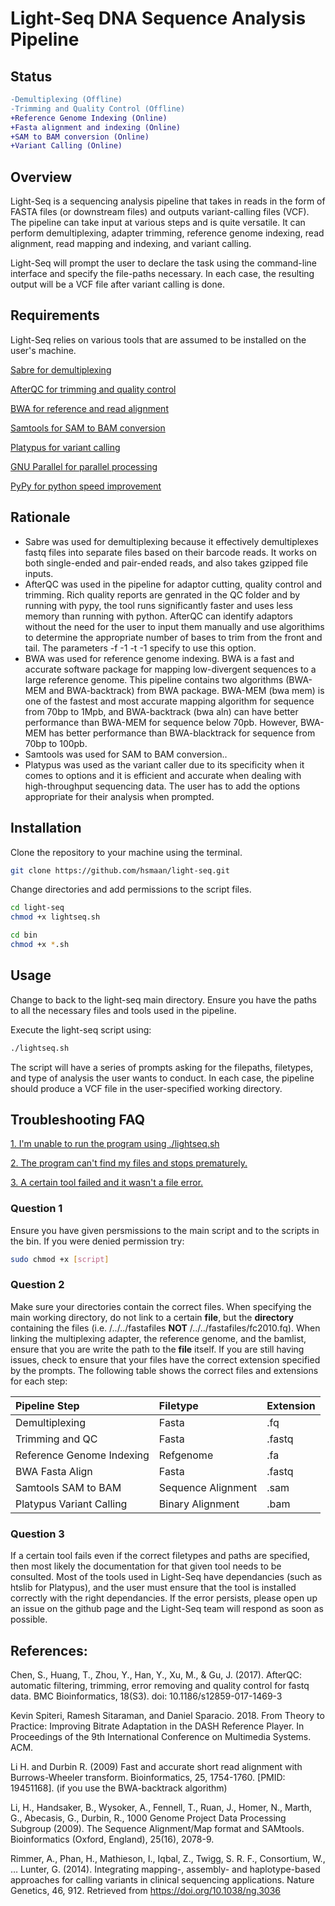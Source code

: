 # Light-Seq DNA Sequence Analysis Pipeline

## Status

```diff
-Demultiplexing (Offline)
-Trimming and Quality Control (Offline)
+Reference Genome Indexing (Online)
+Fasta alignment and indexing (Online)
+SAM to BAM conversion (Online)
+Variant Calling (Online)
``` 


## Overview

Light-Seq is a sequencing analysis pipeline that takes in reads in the form of FASTA files (or downstream files) and outputs variant-calling files (VCF). The pipeline can take input at various steps and is quite versatile. It can perform demultiplexing, adapter trimming, reference genome indexing, read alignment, read mapping and indexing, and variant calling. 

Light-Seq will prompt the user to declare the task using the command-line interface and specify the file-paths necessary. In each case, the resulting output will be a VCF file after variant calling is done. 

## Requirements

Light-Seq relies on various tools that are assumed to be installed on the user's machine.

[Sabre for demultiplexing](https://github.com/najoshi/sabre)

[AfterQC for trimming and quality control](https://github.com/OpenGene/AfterQC)

[BWA for reference and read alignment](https://github.com/lh3/bwa)

[Samtools for SAM to BAM conversion](http://www.htslib.org/)

[Platypus for variant calling](https://github.com/andyrimmer/Platypus)

[GNU Parallel for parallel processing](https://www.gnu.org/software/parallel/)

[PyPy for python speed improvement](https://pypy.org/download.html)

## Rationale


* Sabre was used for demultiplexing because it effectively demultiplexes fastq files into separate files based on their barcode reads. It works on both single-ended and pair-ended reads, and also takes gzipped file inputs.
* AfterQC was used in the pipeline for adaptor cutting, quality control and trimming. Rich quality reports are genrated in the QC folder and by running with pypy, the tool runs significantly faster and uses less memory than running with python. AfterQC can identify adaptors without the need for the user to input them manually and use algorithims to determine the appropriate number of bases to trim from the front and tail. The parameters -f -1 -t -1 specify to use this option.
* BWA was used for reference genome indexing. BWA is a fast and accurate software package for mapping low-divergent sequences to a large reference genome. This pipeline contains two algorithms (BWA-MEM and BWA-backtrack) from BWA package. BWA-MEM (bwa mem) is one of the fastest and most accurate mapping algorithm for sequence from 70bp to  1Mpb, and BWA-backtrack (bwa aln) can have better performance than BWA-MEM for sequence below 70pb. However, BWA-MEM has better performance than BWA-blacktrack for sequence from 70bp to 100pb. 
* Samtools was used for SAM to BAM conversion..
* Platypus was used as the variant caller due to its specificity when it comes to options and it is efficient and accurate when dealing with high-throughput sequencing data. The user has to add the options appropriate for their analysis when prompted. 

## Installation

Clone the repository to your machine using the terminal.

```bash
git clone https://github.com/hsmaan/light-seq.git
```

Change directories and add permissions to the script files.

```bash
cd light-seq
chmod +x lightseq.sh

cd bin
chmod +x *.sh
```

## Usage

Change to back to the light-seq main directory. Ensure you have the paths to all the necessary files and tools used in the pipeline.

Execute the light-seq script using:

```bash
./lightseq.sh
```
The script will have a series of prompts asking for the filepaths, filetypes, and type of analysis the user wants to conduct. In each case, the pipeline should produce a VCF file in the user-specified working directory.

## Troubleshooting FAQ

[1. I'm unable to run the program using ./lightseq.sh](#q1)

[2. The program can't find my files and stops prematurely.](#q2)

[3. A certain tool failed and it wasn't a file error.](#q3)

<a name="q1"></a>

###  Question 1
Ensure you have given persmissions to the main script and to the scripts in the bin. If you were denied permission try:

```bash
sudo chmod +x [script]
```
<a name="q2"></a>

### Question 2
Make sure your directories contain the correct files. When specifying the main working directory, do not link to a certain      **file**, but the **directory** containing the files (i.e. /../../fastafiles **NOT** /../../fastafiles/fc2010.fq). When linking the multiplexing adapter, the reference genome, and the bamlist, ensure that you are write the path to the **file** itself. If you are still having issues, check to ensure that your files have the correct extension specified by the prompts. The following table shows the correct files and extensions for each step:


 | Pipeline Step        | Filetype           | Extension  |
 | :------------- |:-------------|:-----|
 | Demultiplexing      | Fasta | .fq  |
 | Trimming and QC      | Fasta      | .fastq  |
 | Reference Genome Indexing | Refgenome     | .fa  |
 | BWA Fasta Align | Fasta | .fastq |
 | Samtools SAM to BAM | Sequence Alignment | .sam |
 | Platypus Variant Calling | Binary Alignment | .bam | 
 
<a name="q3"></a>

### Question 3
If a certain tool fails even if the correct filetypes and paths are specified, then most likely the documentation for that given tool needs to be consulted. Most of the tools used in Light-Seq have dependancies (such as htslib for Platypus), and the user must ensure that the tool is installed correctly with the right dependancies. If the error persists, please open up an issue on the github page and the Light-Seq team will respond as soon as possible.

## References:

Chen, S., Huang, T., Zhou, Y., Han, Y., Xu, M., & Gu, J. (2017). AfterQC: automatic filtering, trimming, error removing and quality control for fastq data. BMC Bioinformatics, 18(S3). doi: 10.1186/s12859-017-1469-3

Kevin Spiteri, Ramesh Sitaraman, and Daniel Sparacio. 2018. From Theory to Practice: Improving Bitrate Adaptation in the DASH Reference Player. In Proceedings of the 9th International Conference on Multimedia Systems. ACM.

Li H. and Durbin R. (2009) Fast and accurate short read alignment with Burrows-Wheeler transform. Bioinformatics, 25, 1754-1760. [PMID: 19451168]. (if you use the BWA-backtrack algorithm)

Li, H., Handsaker, B., Wysoker, A., Fennell, T., Ruan, J., Homer, N., Marth, G., Abecasis, G., Durbin, R., 1000 Genome Project Data Processing Subgroup (2009). The Sequence Alignment/Map format and SAMtools. Bioinformatics (Oxford, England), 25(16), 2078-9. 

Rimmer, A., Phan, H., Mathieson, I., Iqbal, Z., Twigg, S. R. F., Consortium, W., … Lunter, G. (2014). Integrating mapping-, assembly- and haplotype-based approaches for calling variants in clinical sequencing applications. Nature Genetics, 46, 912. Retrieved from https://doi.org/10.1038/ng.3036

